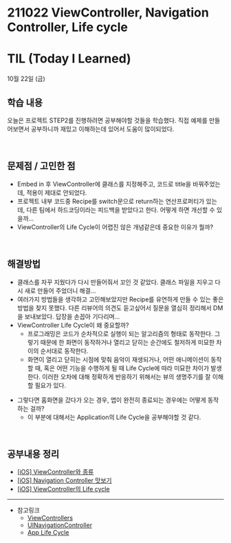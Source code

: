 # 211022 ViewController, Navigation Controller, Life cycle
# TIL (Today I Learned)

10월 22일 (금)

## 학습 내용
오늘은 프로젝트 STEP2를 진행하려면 공부해야할 것들을 학습했다. 직접 예제를 만들어보면서 공부하니까 재밌고 이해하는데 있어서 도움이 많이되었다.

&nbsp;

## 문제점 / 고민한 점
- Embed in 후 ViewController에 클래스를 지정해주고, 코드로 title을 바꿔주었는데, 적용이 제대로 안되었다.
- 프로젝트 내부 코드중 Recipe를 switch문으로 return하는 연산프로퍼티가 있는데, 다른 팀에서 하드코딩이라는 피드백을 받았다고 한다. 어떻게 하면 개선할 수 있을까...
- ViewController의 Life Cycle이 어렵진 않은 개념같은데 중요한 이유가 뭘까?

&nbsp;
## 해결방법
- 클래스를 자꾸 지웠다가 다시 만들어줘서 꼬인 것 같았다. 클래스 파일을 지우고 다시 새로 만들어 주었더니 해결...
- 여러가지 방법들을 생각하고 고민해보았지만 Recipe를 유연하게 만들 수 있는 좋은 방법을 찾지 못했다. 다른 리뷰어의 의견도 듣고싶어서 질문을 열심히 정리해서 DM을 보내보았다. 답장을 손꼽아 기다리며...
- ViewController Life Cycle이 왜 중요할까?
    * 프로그래밍은 코드가 순차적으로 실행이 되는 알고리즘의 형태로 동작한다. 그렇기 때문에 한 화면이 동작하거나 열리고 닫히는 순간에도 철저하게 미묘한 차이의 순서대로 동작한다.
    * 화면이 열리고 닫히는 시점에 맞춰 음악이 재생되거나, 어떤 애니메이션이 동작할 때, 혹은 어떤 기능을 수행하게 될 때 Life Cycle에 따라 미묘한 차이가 발생한다. 이러한 오차에 대해 정확하게 반응하기 위해서는 뷰의 생명주기를 잘 이해할 필요가 있다.
* 그렇다면 홈화면을 갔다가 오는 경우, 앱이 완전히 종료되는 경우에는 어떻게 동작하는 걸까?
    * 이 부분에 대해서는 Application의 Life Cycle을 공부해야할 것 같다.

&nbsp;

## 공부내용 정리
- [[iOS] ViewController와 종류](https://leeari95.tistory.com/55)
- [[iOS] Navigation Controller 맛보기](https://leeari95.tistory.com/56)
- [[iOS] ViewController의 Life cycle](https://leeari95.tistory.com/57)
---

- 참고링크
    - [ViewControllers](https://developer.apple.com/documentation/uikit/view_controllers)
    - [UINavigationController](https://developer.apple.com/documentation/uikit/uinavigationcontroller)
    - [App Life Cycle](https://developer.apple.com/documentation/uikit/app_and_environment/managing_your_app_s_life_cycle)

